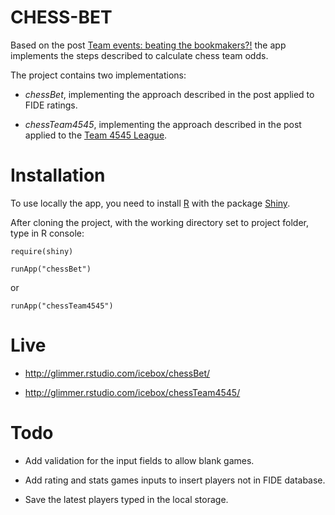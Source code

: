 CHESS-BET
=========

Based on the post [Team events: beating the bookmakers?!][1] the app implements
the steps described to calculate chess team odds.

The project contains two implementations:

- *chessBet*, implementing the approach described in the post applied to FIDE
ratings.

- *chessTeam4545*, implementing the approach described in the post applied to
the [Team 4545 League][2].

Installation
============

To use locally the app, you need to install [R][3] with the package [Shiny][4].

After cloning the project, with the working directory set to project folder,
type in R console:

    require(shiny)

    runApp("chessBet")

or

    runApp("chessTeam4545")


Live
====

- http://glimmer.rstudio.com/icebox/chessBet/

- http://glimmer.rstudio.com/icebox/chessTeam4545/

Todo
====

- Add validation for the input fields to allow blank games.

- Add rating and stats games inputs to insert players not in FIDE database.

- Save the latest players typed in the local storage.

[1]: http://goo.gl/QN3oQ
[2]: http://team4545league.org/
[3]: http://www.r-project.org/
[4]: http://www.rstudio.com/shiny/
